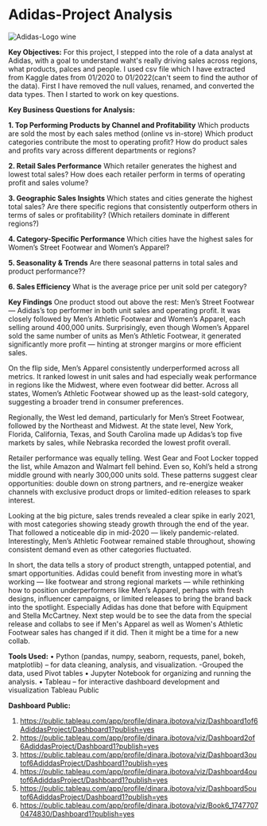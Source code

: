 # Adidas-Project Analysis 
![Adidas-Logo wine](https://github.com/user-attachments/assets/75613b6a-9908-444e-8fba-7366e21d286c)

**Key Objectives:**
For this project, I stepped into the role of a data analyst at Adidas, with a goal to understand waht's really driving sales across regions, what products, palces and people. I used csv file which I have extracted from Kaggle dates from 01/2020 to 01/2022(can't seem to find the author of the data). First I have removed the null values, renamed, and converted the data types. Then I started to work on key questions.

**Key Business Questions for Analysis:**

**1. Top Performing Products by Channel and Profitability**
Which products are sold the most by each sales method (online vs in-store)
Which product categories contribute the most to operating profit?
How do product sales and profits vary across different departments or regions?

**2. Retail Sales Performance**
Which retailer generates the highest and lowest total sales?
How does each retailer perform in terms of operating profit and sales volume?

**3. Geographic Sales Insights**
Which states and cities generate the highest total sales?
Are there specific regions that consistently outperform others in terms of sales or profitability? (Which retailers dominate in different regions?)

**4. Category-Specific Performance**
Which cities have the highest sales for Women’s Street Footwear and Women’s Apparel?

**5. Seasonality & Trends**
Are there seasonal patterns in total sales and product performance??

**6. Sales Efficiency**
What is the average price per unit sold per category?

**Key Findings**
One product stood out above the rest: Men’s Street Footwear — Adidas’s top performer in both unit sales and operating profit. It was closely followed by Men’s Athletic Footwear and Women’s Apparel, each selling around 400,000 units. Surprisingly, even though Women’s Apparel sold the same number of units as Men’s Athletic Footwear, it generated significantly more profit — hinting at stronger margins or more efficient sales.

On the flip side, Men’s Apparel consistently underperformed across all metrics. It ranked lowest in unit sales and had especially weak performance in regions like the Midwest, where even footwear did better. Across all states, Women’s Athletic Footwear showed up as the least-sold category, suggesting a broader trend in consumer preferences.

Regionally, the West led demand, particularly for Men’s Street Footwear, followed by the Northeast and Midwest. At the state level, New York, Florida, California, Texas, and South Carolina made up Adidas’s top five markets by sales, while Nebraska recorded the lowest profit overall.

Retailer performance was equally telling. West Gear and Foot Locker topped the list, while Amazon and Walmart fell behind. Even so, Kohl’s held a strong middle ground with nearly 300,000 units sold. These patterns suggest clear opportunities: double down on strong partners, and re-energize weaker channels with exclusive product drops or limited-edition releases to spark interest.

Looking at the big picture, sales trends revealed a clear spike in early 2021, with most categories showing steady growth through the end of the year. That followed a noticeable dip in mid-2020 — likely pandemic-related. Interestingly, Men’s Athletic Footwear remained stable throughout, showing consistent demand even as other categories fluctuated.

In short, the data tells a story of product strength, untapped potential, and smart opportunities. Adidas could benefit from investing more in what’s working — like footwear and strong regional markets — while rethinking how to position underperformers like Men’s Apparel, perhaps with fresh designs, influencer campaigns, or limited releases to bring the brand back into the spotlight. Especially Adidas has done that before with Equipment and Stella McCartney. Next step would be to see the data from the special release and collabs to see if Men's Apparel as well as Women's Athletic Footwear sales has changed if it did. Then it might be a time for a new collab.

**Tools Used:**
•	Python (pandas, numpy, seaborn, requests, panel, bokeh, matplotlib) – for data cleaning, analysis, and visualization. -Grouped the data, used Pivot tables
•	Jupyter Notebook for organizing and running the analysis.
•	Tableau – for interactive dashboard development and visualization Tableau Public


**Dashboard Public:**
1. https://public.tableau.com/app/profile/dinara.ibotova/viz/Dashboard1of6AdiddasProject/Dashboard1?publish=yes
2. https://public.tableau.com/app/profile/dinara.ibotova/viz/Dashboard2of6AdiddasProject/Dashboard1?publish=yes
3. https://public.tableau.com/app/profile/dinara.ibotova/viz/Dashboard3outof6AdiddasProject/Dashboard1?publish=yes
4. https://public.tableau.com/app/profile/dinara.ibotova/viz/Dashboard4outof6AdiddasProject/Dashboard1?publish=yes
5. https://public.tableau.com/app/profile/dinara.ibotova/viz/Dashboard5outof6AdiddasProject/Dashboard1?publish=yes
6. https://public.tableau.com/app/profile/dinara.ibotova/viz/Book6_17477070474830/Dashboard1?publish=yes

